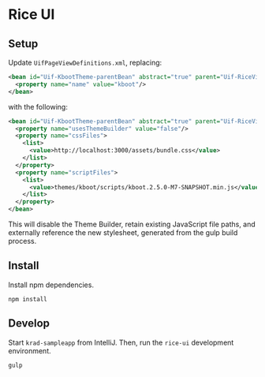 # Rice UI

## Setup

Update `UifPageViewDefinitions.xml`, replacing:

```xml
<bean id="Uif-KbootTheme-parentBean" abstract="true" parent="Uif-RiceViewTheme">
  <property name="name" value="kboot"/>
</bean>
```

with the following:

```xml
<bean id="Uif-KbootTheme-parentBean" abstract="true" parent="Uif-RiceViewTheme">
  <property name="usesThemeBuilder" value="false"/>
  <property name="cssFiles">
    <list>
      <value>http://localhost:3000/assets/bundle.css</value>
    </list>
  </property>
  <property name="scriptFiles">
    <list>
      <value>themes/kboot/scripts/kboot.2.5.0-M7-SNAPSHOT.min.js</value>
    </list>
  </property>
</bean>
```

This will disable the Theme Builder, retain existing JavaScript file paths, and externally reference the new stylesheet, generated from the gulp build process.

## Install

Install npm dependencies.

```
npm install
```

## Develop

Start `krad-sampleapp` from IntelliJ. Then, run the `rice-ui` development environment.

```
gulp
```
